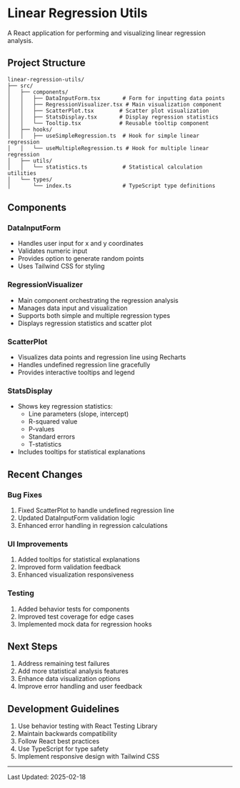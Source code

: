 # Linear Regression Utils

A React application for performing and visualizing linear regression analysis.

## Project Structure

```
linear-regression-utils/
├── src/
│   ├── components/
│   │   ├── DataInputForm.tsx       # Form for inputting data points
│   │   ├── RegressionVisualizer.tsx # Main visualization component
│   │   ├── ScatterPlot.tsx        # Scatter plot visualization
│   │   ├── StatsDisplay.tsx       # Display regression statistics
│   │   └── Tooltip.tsx            # Reusable tooltip component
│   ├── hooks/
│   │   ├── useSimpleRegression.ts  # Hook for simple linear regression
│   │   └── useMultipleRegression.ts # Hook for multiple linear regression
│   ├── utils/
│   │   └── statistics.ts           # Statistical calculation utilities
│   └── types/
│       └── index.ts                # TypeScript type definitions
```

## Components

### DataInputForm
- Handles user input for x and y coordinates
- Validates numeric input
- Provides option to generate random points
- Uses Tailwind CSS for styling

### RegressionVisualizer
- Main component orchestrating the regression analysis
- Manages data input and visualization
- Supports both simple and multiple regression types
- Displays regression statistics and scatter plot

### ScatterPlot
- Visualizes data points and regression line using Recharts
- Handles undefined regression line gracefully
- Provides interactive tooltips and legend

### StatsDisplay
- Shows key regression statistics:
  - Line parameters (slope, intercept)
  - R-squared value
  - P-values
  - Standard errors
  - T-statistics
- Includes tooltips for statistical explanations

## Recent Changes

### Bug Fixes
1. Fixed ScatterPlot to handle undefined regression line
2. Updated DataInputForm validation logic
3. Enhanced error handling in regression calculations

### UI Improvements
1. Added tooltips for statistical explanations
2. Improved form validation feedback
3. Enhanced visualization responsiveness

### Testing
1. Added behavior tests for components
2. Improved test coverage for edge cases
3. Implemented mock data for regression hooks

## Next Steps
1. Address remaining test failures
2. Add more statistical analysis features
3. Enhance data visualization options
4. Improve error handling and user feedback

## Development Guidelines
1. Use behavior testing with React Testing Library
2. Maintain backwards compatibility
3. Follow React best practices
4. Use TypeScript for type safety
5. Implement responsive design with Tailwind CSS

---
Last Updated: 2025-02-18
